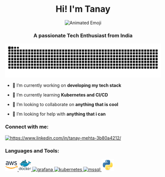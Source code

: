 <div align="center">
  <h1>Hi! I'm Tanay</h1>
  <img src="https://iam-weijie.github.io/wave/hand-emoji.svg" 
       alt="Animated Emoji" 
       style="width: 50px; height: 50px; margin-top: -10px;">
</div>


<h3 align="center">A passionate Tech Enthusiast from India</h3>

![snake gif](https://github.com/TanayXL337/TanayXL337/blob/output/github-contribution-grid-snake-dark.svg)

- 🔭 I’m currently working on **developing my tech stack**

- 🌱 I’m currently learning **Kubernetes and CI/CD**

- 👯 I’m looking to collaborate on **anything that is cool**

- 🤝 I’m looking for help with **anything that i can**

<h3 align="left">Connect with me:</h3>
<p align="left">
<a href="https://linkedin.com/in/https://www.linkedin.com/in/tanay-mehta-3b80a4212/" target="blank"><img align="center" src="https://raw.githubusercontent.com/rahuldkjain/github-profile-readme-generator/master/src/images/icons/Social/linked-in-alt.svg" alt="https://www.linkedin.com/in/tanay-mehta-3b80a4212/" height="30" width="40" /></a>
</p>

<h3 align="left">Languages and Tools:</h3>
<p align="left"> <a href="https://aws.amazon.com" target="_blank" rel="noreferrer"> <img src="https://raw.githubusercontent.com/devicons/devicon/master/icons/amazonwebservices/amazonwebservices-original-wordmark.svg" alt="aws" width="40" height="40"/> </a> <a href="https://www.docker.com/" target="_blank" rel="noreferrer"> <img src="https://raw.githubusercontent.com/devicons/devicon/master/icons/docker/docker-original-wordmark.svg" alt="docker" width="40" height="40"/> </a> <a href="https://grafana.com" target="_blank" rel="noreferrer"> <img src="https://www.vectorlogo.zone/logos/grafana/grafana-icon.svg" alt="grafana" width="40" height="40"/> </a> <a href="https://kubernetes.io" target="_blank" rel="noreferrer"> <img src="https://www.vectorlogo.zone/logos/kubernetes/kubernetes-icon.svg" alt="kubernetes" width="40" height="40"/> </a> <a href="https://www.microsoft.com/en-us/sql-server" target="_blank" rel="noreferrer"> <img src="https://www.svgrepo.com/show/303229/microsoft-sql-server-logo.svg" alt="mssql" width="40" height="40"/> </a> <a href="https://www.python.org" target="_blank" rel="noreferrer"> <img src="https://raw.githubusercontent.com/devicons/devicon/master/icons/python/python-original.svg" alt="python" width="40" height="40"/> </a> </p>
